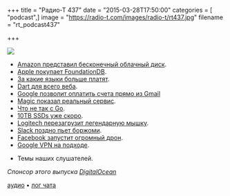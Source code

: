 +++
title = "Радио-Т 437"
date = "2015-03-28T17:50:00"
categories = [ "podcast",]
image = "https://radio-t.com/images/radio-t/rt437.jpg"
filename = "rt_podcast437"

+++

![](https://radio-t.com/images/radio-t/rt437.jpg)

* [Amazon представил бесконечный облачный диск](http://social.techcrunch.com/2015/03/26/amazon-goes-after-dropbox-google-microsoft-with-unlimited-cloud-drive-storage/?ncid=rss&).
* [Apple покупает FoundationDB](http://prsm.tc/FniCra).
* [За какие языки больше платят](http://prsm.tc/USgfsc).
* [﻿Dart для всего веба](http://habrahabr.ru/post/254195/).
* [Google позволит оплатить счета прямо из Gmail](http://thenextweb.com/insider/2015/03/24/google-will-reportedly-let-you-pay-bills-in-gmail-later-this-year/)
* [Magic показал реальный сервис](http://www.businessinsider.com/magic-may-be-worth-40-million-2015-3).
* [Что не так с Go](http://nomad.so/2015/03/why-gos-design-is-a-disservice-to-intelligent-programmers/).
* [10TB SSDs уже скоро](http://www.engadget.com/2015/03/27/toshiba-intel-3d-nand-chips/).
* [Logitech перезагрузит легендарную мышку](http://www.cultofmac.com/316794/logitech-mx-master-reboots-beloved-mouse/).
* [Slack поздно пьет боржоми](http://www.theregister.co.uk/2015/03/27/slack_hacked/).
* [Facebook запустит огромный дрон](http://www.theverge.com/2015/3/27/8298657/facebook-testing-aquila-internet-drones-summer-2015).
* [Google VPN на подходе](http://prsm.tc/UEgYM6).
- Темы наших слушателей.

_Спонсор этого выпуска [DigitalOcean](https://www.digitalocean.com)_

[аудио](https://cdn.radio-t.com/rt_podcast437.mp3) • [лог чата](http://chat.radio-t.com/logs/radio-t-437.html)
<audio src="https://cdn.radio-t.com/rt_podcast437.mp3" preload="none"></audio>